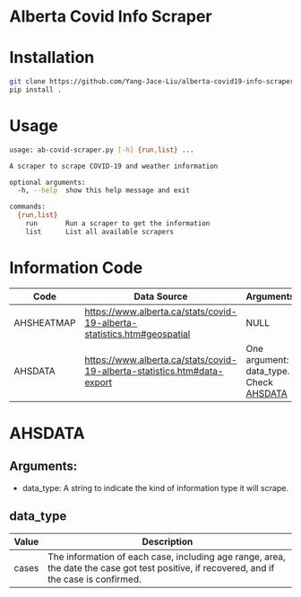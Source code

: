 # Alberta Covid Info Scraper

# Installation
```bash
git clone https://github.com/Yang-Jace-Liu/alberta-covid19-info-scraper
pip install .
```

# Usage
```bash
usage: ab-covid-scraper.py [-h] {run,list} ...

A scraper to scrape COVID-19 and weather information

optional arguments:
  -h, --help  show this help message and exit

commands:
  {run,list}
    run       Run a scraper to get the information
    list      List all available scrapers
```

# Information Code

|Code|Data Source|Arguments|
|----|-------|-------------|
|AHSHEATMAP|https://www.alberta.ca/stats/covid-19-alberta-statistics.htm#geospatial|NULL
|AHSDATA|https://www.alberta.ca/stats/covid-19-alberta-statistics.htm#data-export| One argument: data_type. Check [AHSDATA](#AHSDATA)

# AHSDATA

## Arguments:

* data_type: A string to indicate the kind of information type it will scrape.

## data_type 

|Value|Description|
|-----|-----------|
|cases|The information of each case, including age range, area, the date the case got test positive, if recovered, and if the case is confirmed.